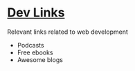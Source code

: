 # [Dev Links](https://github.com/JonatanKappsDev/dev-links/wiki)

Relevant links related to web development

* Podcasts
* Free ebooks
* Awesome blogs
